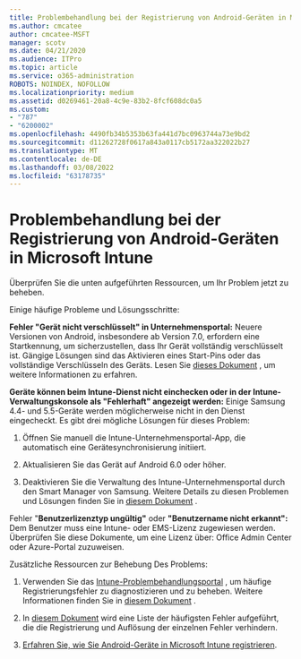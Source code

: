 ```yaml
---
title: Problembehandlung bei der Registrierung von Android-Geräten in Microsoft Intune
ms.author: cmcatee
author: cmcatee-MSFT
manager: scotv
ms.date: 04/21/2020
ms.audience: ITPro
ms.topic: article
ms.service: o365-administration
ROBOTS: NOINDEX, NOFOLLOW
ms.localizationpriority: medium
ms.assetid: d0269461-20a8-4c9e-83b2-8fcf608dc0a5
ms.custom:
- "787"
- "6200002"
ms.openlocfilehash: 4490fb34b5353b63fa441d7bc0963744a73e9bd2
ms.sourcegitcommit: d11262728f0617a843a0117cb5172aa322022b27
ms.translationtype: MT
ms.contentlocale: de-DE
ms.lasthandoff: 03/08/2022
ms.locfileid: "63178735"
---
```

# <a name="troubleshoot-issues-with-enrolling-android-devices-in-microsoft-intune"></a>Problembehandlung bei der Registrierung von Android-Geräten in Microsoft Intune

Überprüfen Sie die unten aufgeführten Ressourcen, um Ihr Problem jetzt zu beheben.
  
Einige häufige Probleme und Lösungsschritte:
  
 **Fehler "Gerät nicht verschlüsselt" in Unternehmensportal:** Neuere Versionen von Android, insbesondere ab Version 7.0, erfordern eine Startkennung, um sicherzustellen, dass Ihr Gerät vollständig verschlüsselt ist. Gängige Lösungen sind das Aktivieren eines Start-Pins oder das vollständige Verschlüsseln des Geräts. Lesen Sie [dieses Dokument](https://docs.microsoft.com/intune-user-help/your-device-appears-encrypted-but-cp-says-otherwise-android) , um weitere Informationen zu erfahren.
  
 **Geräte können beim Intune-Dienst nicht einchecken oder in der Intune-Verwaltungskonsole als "Fehlerhaft" angezeigt werden:** Einige Samsung 4.4- und 5.5-Geräte werden möglicherweise nicht in den Dienst eingecheckt. Es gibt drei mögliche Lösungen für dieses Problem:
  
1. Öffnen Sie manuell die Intune-Unternehmensportal-App, die automatisch eine Gerätesynchronisierung initiiert.

2. Aktualisieren Sie das Gerät auf Android 6.0 oder höher.

3. Deaktivieren Sie die Verwaltung des Intune-Unternehmensportal durch den Smart Manager von Samsung. Weitere Details zu diesen Problemen und Lösungen finden Sie in [diesem Dokument](https://docs.microsoft.com/troubleshoot/mem/intune/troubleshoot-device-enrollment-in-intune#devices-fail-to-check-in-with-the-intune-service-and-display-as-unhealthy-in-the-intune-admin-console) .

 Fehler "**Benutzerlizenztyp ungültig"** oder **"Benutzername nicht erkannt":** Dem Benutzer muss eine Intune- oder EMS-Lizenz zugewiesen werden. Überprüfen Sie diese Dokumente, um eine Lizenz über: Office Admin Center oder Azure-Portal zuzuweisen.
  
Zusätzliche Ressourcen zur Behebung Des Problems:
  
1. Verwenden Sie das [Intune-Problembehandlungsportal](https://devicemanagement.microsoft.com/#blade/Microsoft_Intune_DeviceSettings/TroubleshootBlade) , um häufige Registrierungsfehler zu diagnostizieren und zu beheben. Weitere Informationen finden Sie in [diesem Dokument](https://docs.microsoft.com/intune/help-desk-operators) .

2. In [diesem Dokument](https://docs.microsoft.com/troubleshoot/mem/intune/troubleshoot-device-enrollment-in-intune) wird eine Liste der häufigsten Fehler aufgeführt, die die Registrierung und Auflösung der einzelnen Fehler verhindern.

3. [Erfahren Sie, wie Sie Android-Geräte in Microsoft Intune registrieren](https://docs.microsoft.com/intune/android-enroll).
